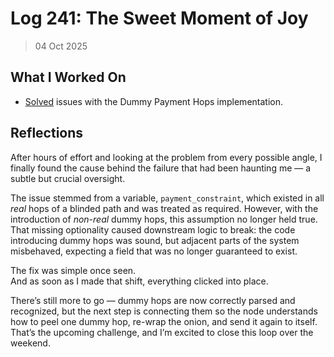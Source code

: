 # Log 241: The Sweet Moment of Joy

> 04 Oct 2025

## What I Worked On

- [Solved] issues with the Dummy Payment Hops implementation.

## Reflections

After hours of effort and looking at the problem from every possible angle, I
finally found the cause behind the failure that had been haunting me — a subtle
but crucial oversight.

The issue stemmed from a variable, `payment_constraint`, which existed in all
_real_ hops of a blinded path and was treated as required. However, with the
introduction of _non-real_ dummy hops, this assumption no longer held true.  
That missing optionality caused downstream logic to break: the code introducing
dummy hops was sound, but adjacent parts of the system misbehaved, expecting a
field that was no longer guaranteed to exist.

The fix was simple once seen.  
And as soon as I made that shift, everything clicked into place.

There’s still more to go — dummy hops are now correctly parsed and recognized,
but the next step is connecting them so the node understands how to peel one
dummy hop, re-wrap the onion, and send it again to itself. That’s the upcoming
challenge, and I’m excited to close this loop over the weekend.

[Solved]: https://github.com/shaavan/rust-lightning/commits/pay-dummy-05
